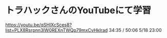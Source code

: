 # トラハックさんのYouTubeにて学習

https://youtu.be/qSHlXcSces8?list=PLX8Rsrpnn3IW0REXnTWQp79mxCvHkIrad
34:35 / 50:06  5/18 23:00